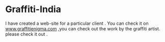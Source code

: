 # Graffiti-India
I have created a web-site for a particular client . You can check it on www.graffitienigma.com ,you can check out the work by the graffiti artist. please check it out . 
